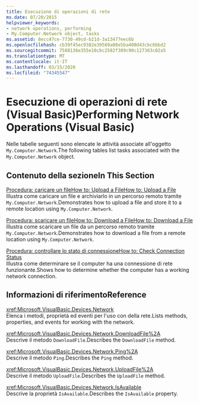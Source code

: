 ```yaml
---
title: Esecuzione di operazioni di rete
ms.date: 07/20/2015
helpviewer_keywords:
- network operations, performing
- My.Computer.Network object, tasks
ms.assetid: 8ecc47ce-7730-49cd-b21d-3a13477eec6b
ms.openlocfilehash: cb39f45ec9382e39569a08e5ba400d43cbc6bbd2
ms.sourcegitcommit: 7588136e355e10cbc2582f389c90c127363c02a5
ms.translationtype: MT
ms.contentlocale: it-IT
ms.lasthandoff: 03/15/2020
ms.locfileid: "74345547"
---
```

# <a name="performing-network-operations-visual-basic"></a><span data-ttu-id="3a89c-102">Esecuzione di operazioni di rete (Visual Basic)</span><span class="sxs-lookup"><span data-stu-id="3a89c-102">Performing Network Operations (Visual Basic)</span></span>

<span data-ttu-id="3a89c-103">Nelle tabelle seguenti sono elencate le attività associate all'oggetto `My.Computer.Network`.</span><span class="sxs-lookup"><span data-stu-id="3a89c-103">The following tables list tasks associated with the `My.Computer.Network` object.</span></span>  
  
## <a name="in-this-section"></a><span data-ttu-id="3a89c-104">Contenuto della sezione</span><span class="sxs-lookup"><span data-stu-id="3a89c-104">In This Section</span></span>  

 [<span data-ttu-id="3a89c-105">Procedura: caricare un fileHow to: Upload a File</span><span class="sxs-lookup"><span data-stu-id="3a89c-105">How to: Upload a File</span></span>](../../../../visual-basic/developing-apps/programming/computer-resources/how-to-upload-a-file.md)  
 <span data-ttu-id="3a89c-106">Illustra come caricare un file e archiviarlo in un percorso remoto tramite `My.Computer.Network`.</span><span class="sxs-lookup"><span data-stu-id="3a89c-106">Demonstrates how to upload a file and store it to a remote location using `My.Computer.Network`.</span></span>  
  
 [<span data-ttu-id="3a89c-107">Procedura: scaricare un fileHow to: Download a File</span><span class="sxs-lookup"><span data-stu-id="3a89c-107">How to: Download a File</span></span>](../../../../visual-basic/developing-apps/programming/computer-resources/how-to-download-a-file.md)  
 <span data-ttu-id="3a89c-108">Illustra come scaricare un file da un percorso remoto tramite `My.Computer.Network`.</span><span class="sxs-lookup"><span data-stu-id="3a89c-108">Demonstrates how to download a file from a remote location using `My.Computer.Network`.</span></span>  
  
 [<span data-ttu-id="3a89c-109">Procedura: controllare lo stato di connessione</span><span class="sxs-lookup"><span data-stu-id="3a89c-109">How to: Check Connection Status</span></span>](../../../../visual-basic/developing-apps/programming/computer-resources/how-to-check-connection-status.md)  
 <span data-ttu-id="3a89c-110">Illustra come determinare se il computer ha una connessione di rete funzionante.</span><span class="sxs-lookup"><span data-stu-id="3a89c-110">Shows how to determine whether the computer has a working network connection.</span></span>  
  
## <a name="reference"></a><span data-ttu-id="3a89c-111">Informazioni di riferimento</span><span class="sxs-lookup"><span data-stu-id="3a89c-111">Reference</span></span>  

 <xref:Microsoft.VisualBasic.Devices.Network>  
 <span data-ttu-id="3a89c-112">Elenca i metodi, proprietà ed eventi per l'uso con della rete.</span><span class="sxs-lookup"><span data-stu-id="3a89c-112">Lists methods, properties, and events for working with the network.</span></span>  
  
 <xref:Microsoft.VisualBasic.Devices.Network.DownloadFile%2A>  
 <span data-ttu-id="3a89c-113">Descrive il metodo `DownloadFile`.</span><span class="sxs-lookup"><span data-stu-id="3a89c-113">Describes the `DownloadFile` method.</span></span>  
  
 <xref:Microsoft.VisualBasic.Devices.Network.Ping%2A>  
 <span data-ttu-id="3a89c-114">Descrive il metodo `Ping`.</span><span class="sxs-lookup"><span data-stu-id="3a89c-114">Describes the `Ping` method.</span></span>  
  
 <xref:Microsoft.VisualBasic.Devices.Network.UploadFile%2A>  
 <span data-ttu-id="3a89c-115">Descrive il metodo `UploadFile`.</span><span class="sxs-lookup"><span data-stu-id="3a89c-115">Describes the `UploadFile` method.</span></span>  
  
 <xref:Microsoft.VisualBasic.Devices.Network.IsAvailable>  
 <span data-ttu-id="3a89c-116">Descrive la proprietà `IsAvailable`.</span><span class="sxs-lookup"><span data-stu-id="3a89c-116">Describes the `IsAvailable` property.</span></span>
